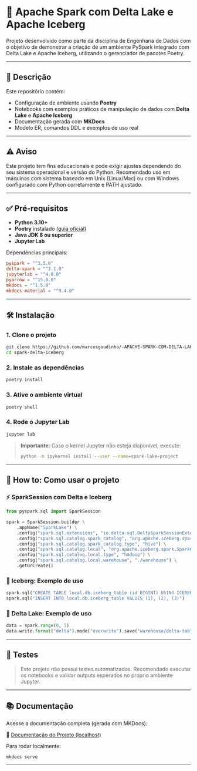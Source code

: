 # 🚀 Apache Spark com Delta Lake e Apache Iceberg

Projeto desenvolvido como parte da disciplina de Engenharia de Dados com o objetivo de demonstrar a criação de um ambiente PySpark integrado com Delta Lake e Apache Iceberg, utilizando o gerenciador de pacotes Poetry.

---

## 📄 Descrição

Este repositório contém:
- Configuração de ambiente usando **Poetry**
- Notebooks com exemplos práticos de manipulação de dados com **Delta Lake** e **Apache Iceberg**
- Documentação gerada com **MKDocs**
- Modelo ER, comandos DDL e exemplos de uso real

---

## ⚠️ Aviso

Este projeto tem fins educacionais e pode exigir ajustes dependendo do seu sistema operacional e versão do Python. Recomendado uso em máquinas com sistema baseado em Unix (Linux/Mac) ou com Windows configurado com Python corretamente e PATH ajustado.

---

## ✅ Pré-requisitos

- **Python 3.10+**
- **Poetry** instalado ([guia oficial](https://python-poetry.org/docs/#installation))
- **Java JDK 8 ou superior**
- **Jupyter Lab**

Dependências principais:

```toml
pyspark = "^3.5.0"
delta-spark = "^3.1.0"
jupyterlab = "^4.0.0"
pyarrow = "^15.0.0"
mkdocs = "^1.5.0"
mkdocs-material = "^9.4.0"
```

---

## 🛠️ Instalação

### 1. Clone o projeto

```bash
git clone https://github.com/marcosgoudinho/-APACHE-SPARK-COM-DELTA-LAKE-E-APACHE-ICEBERG.git
cd spark-delta-iceberg
```

### 2. Instale as dependências

```bash
poetry install
```

### 3. Ative o ambiente virtual

```bash
poetry shell
```

### 4. Rode o Jupyter Lab

```bash
jupyter lab
```

> **Importante:** Caso o kernel Jupyter não esteja disponível, execute:
>
> ```bash
> python -m ipykernel install --user --name=spark-lake-project
> ```

---

## 🧪 How to: Como usar o projeto

### ⚡ SparkSession com Delta e Iceberg

```python
from pyspark.sql import SparkSession

spark = SparkSession.builder \
    .appName("SparkLake") \
    .config("spark.sql.extensions", "io.delta.sql.DeltaSparkSessionExtension,org.apache.iceberg.spark.extensions.IcebergSparkSessionExtensions") \
    .config("spark.sql.catalog.spark_catalog", "org.apache.iceberg.spark.SparkSessionCatalog") \
    .config("spark.sql.catalog.spark_catalog.type", "hive") \
    .config("spark.sql.catalog.local", "org.apache.iceberg.spark.SparkCatalog") \
    .config("spark.sql.catalog.local.type", "hadoop") \
    .config("spark.sql.catalog.local.warehouse", "./warehouse") \
    .getOrCreate()
```

### 🧊 Iceberg: Exemplo de uso

```python
spark.sql("CREATE TABLE local.db.iceberg_table (id BIGINT) USING ICEBERG")
spark.sql("INSERT INTO local.db.iceberg_table VALUES (1), (2), (3)")
```

### 🔺 Delta Lake: Exemplo de uso

```python
data = spark.range(0, 5)
data.write.format("delta").mode("overwrite").save("warehouse/delta-table")
```

---

## 🧪 Testes

> Este projeto não possui testes automatizados. Recomendado executar os notebooks e validar outputs esperados no próprio ambiente Jupyter.

---

## 📚 Documentação

Acesse a documentação completa (gerada com MKDocs):

🔗 [Documentação do Projeto (localhost)](http://127.0.0.1:8000)

Para rodar localmente:

```bash
mkdocs serve
```

---
